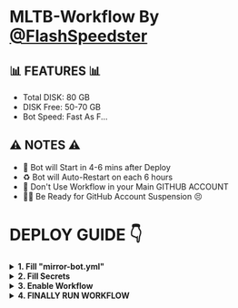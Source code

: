 # MLTB-Workflow By [@FlashSpeedster](https://Telegram.me/FlashSpeedster1)

## 📊 FEATURES 📊
- Total DISK: 80 GB
- DISK Free: 50-70 GB
- Bot Speed: Fast As F...

## ⚠️ NOTES ⚠️

- 🤩 Bot will Start in 4-6 mins after Deploy
- ♻️ Bot will Auto-Restart on each 6 hours
- 🚫 Don't Use Workflow in your Main GITHUB ACCOUNT
- 👮‍♂️ Be Ready for GitHub Account Suspension 😣

# DEPLOY GUIDE 👇
<details>
  <summary><b>1. Fill "mirror-bot.yml"</b></summary>

```
GitHubMail: "your github email"
  GitHubName: "your github username" 
  Branch: "your mltb repo branch"
```
</details>

<details>
  <summary><b>2. Fill Secrets</b></summary>

(settings>secrets>actions)

- <b>GH_TOKEN</b> : ```ghp_xxxxxxxxxx```
[Generate Your TOKEN](https://github.com/settings/tokens)

- <b>REPO</b> : ```TheFlashSpeedster/MLTB-Repo```


- <b>GHUSER</b> : ```TheFlashSpeedster```
Your Github Username

- <b>GHMAIL</b> : ```example@gmail.com```
Your Github Email

</details>

<details>
  <summary><b>3. Enable Workflow</b></summary>

- Go To Settings > Actions > General 
- See "Action permission"
- Change it to "Allow all actions and reusable workflows"
- Click SAVE 
</details>

<details>
  <summary><b>4. FINALLY RUN WORKFLOW</b></summary>

- Go to Actions Tab
- Click on All Workflows
- Choose "MLTB-Workflow Deploy"
- Run Workflow (master)
</details>
